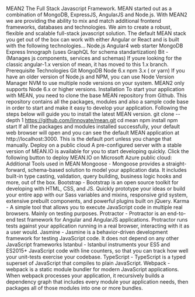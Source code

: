 MEAN2 The Full Stack Javascript Framework. MEAN started out as a combination of MongoDB, ExpressJS, AngularJS and Node.js. With MEAN2 we are providing the ability to mix and match additional frontend frameworks, databases and technologies. We aim to create a robust, flexible and scalable full-stack javascript solution. The default MEAN stack you get out of the box can work with either Angular or React and is built with the following technologies... Node.js Angular4 web starter MongoDB Express Innograph (uses GraphQL for schema standartization) Bit - (Manages js components, services and schemas) If youre looking for the classic angular-1.x version of mean, it has moved to this 1.x branch. Prerequisite Technologies Git MongoDB Node 6.x npm 3.x ( or yarn) If you have an older version of Node.js and NPM, you can use Node Version Manager NVM to use multiple node versions on your system. MEAN2 only supports Node 6.x or higher versions. Installation To start your application with MEAN, you need to clone the base MEAN repository from Github. This repository contains all the packages, modules and also a sample code base in order to start and make it easy to develop your application. Following the steps below will guide you to install the latest MEAN version. git clone --depth 1 https://github.com/linnovate/mean.git cd mean npm install npm start If all the packages and modules installed successfully, your default web browser will open and you can see the default MEAN application at http://localhost:3000. This is the default port unless you change that manually. Deploy on a public cloud A pre-configured server with a stable version of MEAN.IO is available for you to start developing quickly. Click the following button to deploy MEAN.IO on Microsoft Azure public cloud: Additional Tools used in MEAN Mongoose - Mongoose provides a straight-forward, schema-based solution to model your application data. It includes built-in type casting, validation, query building, business logic hooks and more, out of the box. Bootstrap - Bootstrap is an open source toolkit for developing with HTML, CSS, and JS. Quickly prototype your ideas or build your entire app with our Sass variables and mixins, responsive grid system, extensive prebuilt components, and powerful plugins built on jQuery. Karma - A simple tool that allows you to execute JavaScript code in multiple real browsers. Mainly on testing purposes. Protractor - Protractor is an end-to-end test framework for Angular and AngularJS applications. Protractor runs tests against your application running in a real browser, interacting with it as a user would. Jasmine - Jasmine is a behavior-driven development framework for testing JavaScript code. It does not depend on any other JavaScript frameworks Istanbul - Istanbul instruments your ES5 and ES2015+ JavaScript code with line counters, so that you can track how well your unit-tests exercise your codebase. TypeScript - TypeScript is a typed superset of JavaScript that compiles to plain JavaScript. Webpack - webpack is a static module bundler for modern JavaScript applications. When webpack processes your application, it recursively builds a dependency graph that includes every module your application needs, then packages all of those modules into one or more bundles.